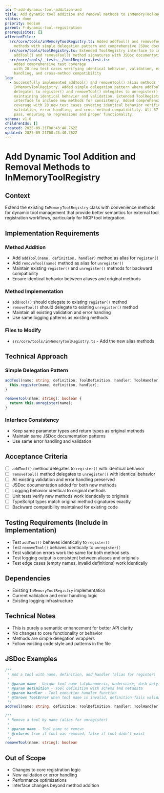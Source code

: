 ```yaml
---
id: T-add-dynamic-tool-addition-and
title: Add dynamic tool addition and removal methods to InMemoryToolRegistry
status: done
priority: medium
parent: F-dynamic-tool-registration
prerequisites: []
affectedFiles:
  src/core/tools/inMemoryToolRegistry.ts: Added addTool() and removeTool() alias
    methods with simple delegation pattern and comprehensive JSDoc documentation
  src/core/tools/toolRegistry.ts: Extended ToolRegistry interface to include
    addTool() and removeTool() method signatures with JSDoc documentation
  src/core/tools/__tests__/toolRegistry.test.ts:
    Added comprehensive test coverage
    with 20 new test cases verifying identical behavior, validation, error
    handling, and cross-method compatibility
log:
  - Successfully implemented addTool() and removeTool() alias methods for
    InMemoryToolRegistry. Added simple delegation pattern where addTool()
    delegates to register() and removeTool() delegates to unregister(),
    maintaining identical behavior and validation. Extended ToolRegistry
    interface to include new methods for consistency. Added comprehensive test
    coverage with 20 new test cases covering identical behavior verification,
    validation, error handling, and cross-method compatibility. All 57 tests
    pass, ensuring no regressions and proper functionality.
schema: v1.0
childrenIds: []
created: 2025-09-21T00:43:40.762Z
updated: 2025-09-21T00:43:40.762Z
---
```


# Add Dynamic Tool Addition and Removal Methods to InMemoryToolRegistry

## Context

Extend the existing `InMemoryToolRegistry` class with convenience methods for dynamic tool management that provide better semantics for external tool registration workflows, particularly for MCP tool integration.

## Implementation Requirements

### Method Addition

- Add `addTool(name, definition, handler)` method as alias for `register()`
- Add `removeTool(name)` method as alias for `unregister()`
- Maintain existing `register()` and `unregister()` methods for backward compatibility
- Ensure identical behavior between aliases and original methods

### Method Implementation

- `addTool()` should delegate to existing `register()` method
- `removeTool()` should delegate to existing `unregister()` method
- Maintain all existing validation and error handling
- Use same logging patterns as existing methods

### Files to Modify

- `src/core/tools/inMemoryToolRegistry.ts` - Add the new alias methods

## Technical Approach

### Simple Delegation Pattern

```typescript
addTool(name: string, definition: ToolDefinition, handler: ToolHandler): void {
  this.register(name, definition, handler);
}

removeTool(name: string): boolean {
  return this.unregister(name);
}
```

### Interface Consistency

- Keep same parameter types and return types as original methods
- Maintain same JSDoc documentation patterns
- Use same error handling and validation

## Acceptance Criteria

- [ ] `addTool()` method delegates to `register()` with identical behavior
- [ ] `removeTool()` method delegates to `unregister()` with identical behavior
- [ ] All existing validation and error handling preserved
- [ ] JSDoc documentation added for both new methods
- [ ] Logging behavior identical to original methods
- [ ] Unit tests verify new methods work identically to originals
- [ ] TypeScript types match original method signatures exactly
- [ ] Backward compatibility maintained for existing code

## Testing Requirements (Include in Implementation)

- Test `addTool()` behaves identically to `register()`
- Test `removeTool()` behaves identically to `unregister()`
- Test validation errors work the same for both method sets
- Test logging output is consistent between aliases and originals
- Test edge cases (empty names, invalid definitions) work identically

## Dependencies

- Existing `InMemoryToolRegistry` implementation
- Current validation and error handling logic
- Existing logging infrastructure

## Technical Notes

- This is purely a semantic enhancement for better API clarity
- No changes to core functionality or behavior
- Methods are simple delegation wrappers
- Follow existing code style and patterns in the file

## JSDoc Examples

```typescript
/**
 * Add a tool with name, definition, and handler (alias for register)
 *
 * @param name - Unique tool name (alphanumeric, underscore, dash only)
 * @param definition - Tool definition with schema and metadata
 * @param handler - Tool execution handler function
 * @throws ToolError when tool name is invalid, definition fails validation, or tool already exists
 */
addTool(name: string, definition: ToolDefinition, handler: ToolHandler): void

/**
 * Remove a tool by name (alias for unregister)
 *
 * @param name - Tool name to remove
 * @returns true if tool was removed, false if tool didn't exist
 */
removeTool(name: string): boolean
```

## Out of Scope

- Changes to core registration logic
- New validation or error handling
- Performance optimizations
- Interface changes beyond method addition
